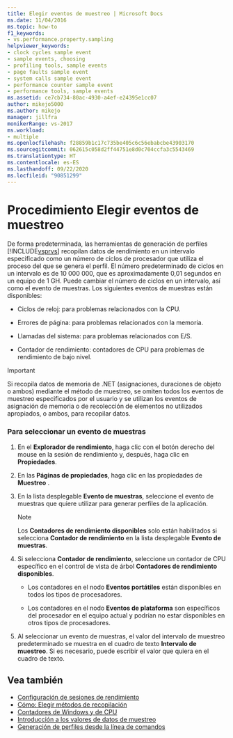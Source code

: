 ```yaml
---
title: Elegir eventos de muestreo | Microsoft Docs
ms.date: 11/04/2016
ms.topic: how-to
f1_keywords:
- vs.performance.property.sampling
helpviewer_keywords:
- clock cycles sample event
- sample events, choosing
- profiling tools, sample events
- page faults sample event
- system calls sample event
- performance counter sample event
- performance tools, sample events
ms.assetid: ce7cb734-80ac-4930-a4ef-e24395e1cc07
author: mikejo5000
ms.author: mikejo
manager: jillfra
monikerRange: vs-2017
ms.workload:
- multiple
ms.openlocfilehash: f28859b1c17c735be405c6c56ebabcbe43903170
ms.sourcegitcommit: 062615c058d2ff44751e8d0c704ccfa3c5543469
ms.translationtype: HT
ms.contentlocale: es-ES
ms.lasthandoff: 09/22/2020
ms.locfileid: "90851299"
---
```

# <a name="how-to-choose-sampling-events"></a>Procedimiento Elegir eventos de muestreo
De forma predeterminada, las herramientas de generación de perfiles [!INCLUDE[vsprvs](../code-quality/includes/vsprvs_md.md)] recopilan datos de rendimiento en un intervalo especificado como un número de ciclos de procesador que utiliza el proceso del que se genera el perfil. El número predeterminado de ciclos en un intervalo es de 10 000 000, que es aproximadamente 0,01 segundos en un equipo de 1 GH. Puede cambiar el número de ciclos en un intervalo, así como el evento de muestras. Los siguientes eventos de muestras están disponibles:

- Ciclos de reloj: para problemas relacionados con la CPU.

- Errores de página: para problemas relacionados con la memoria.

- Llamadas del sistema: para problemas relacionados con E/S.

- Contador de rendimiento: contadores de CPU para problemas de rendimiento de bajo nivel.

> [!IMPORTANT]
> Si recopila datos de memoria de .NET (asignaciones, duraciones de objeto o ambos) mediante el método de muestreo, se omiten todos los eventos de muestreo especificados por el usuario y se utilizan los eventos de asignación de memoria o de recolección de elementos no utilizados apropiados, o ambos, para recopilar datos.

### <a name="to-select-a-sample-event"></a>Para seleccionar un evento de muestras

1. En el **Explorador de rendimiento**, haga clic con el botón derecho del mouse en la sesión de rendimiento y, después, haga clic en **Propiedades**.

2. En las **Páginas de propiedades**, haga clic en las propiedades de **Muestreo** .

3. En la lista desplegable **Evento de muestras**, seleccione el evento de muestras que quiere utilizar para generar perfiles de la aplicación.

    > [!NOTE]
    > Los **Contadores de rendimiento disponibles** solo están habilitados si selecciona **Contador de rendimiento** en la lista desplegable **Evento de muestras**.

4. Si selecciona **Contador de rendimiento**, seleccione un contador de CPU específico en el control de vista de árbol **Contadores de rendimiento disponibles**.

    - Los contadores en el nodo **Eventos portátiles** están disponibles en todos los tipos de procesadores.

    - Los contadores en el nodo **Eventos de plataforma** son específicos del procesador en el equipo actual y podrían no estar disponibles en otros tipos de procesadores.

5. Al seleccionar un evento de muestras, el valor del intervalo de muestreo predeterminado se muestra en el cuadro de texto **Intervalo de muestreo**. Si es necesario, puede escribir el valor que quiera en el cuadro de texto.

## <a name="see-also"></a>Vea también
- [Configuración de sesiones de rendimiento](../profiling/configuring-performance-sessions.md)
- [Cómo: Elegir métodos de recopilación](../profiling/how-to-choose-collection-methods.md)
- [Contadores de Windows y de CPU](../profiling/cpu-and-windows-counters.md)
- [Introducción a los valores de datos de muestreo](../profiling/understanding-sampling-data-values.md)
- [Generación de perfiles desde la línea de comandos](../profiling/using-the-profiling-tools-from-the-command-line.md)

